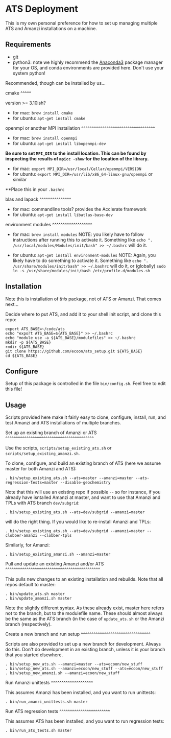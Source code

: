 ATS Deployment
==============

This is my own personal preference for how to set up managing multiple
ATS and Amanzi installations on a machine.

Requirements
------------

* git
* python3: note we highly recommend the
  [Anaconda3](https://www.anaconda.com/products/individual) package
  manager for your OS, and conda environments are provided here.
  Don't use your system python!

Recommended, though can be installed by us...

cmake
^^^^^

version >= 3.10ish?

* for mac: `brew install cmake`
* for ubuntu: `apt-get install cmake`

openmpi or another MPI installation
^^^^^^^^^^^^^^^^^^^^^^^^^^^^^^^^^^^

* for mac: `brew install openmpi`
* for ubuntu: `apt-get install libopenmpi-dev`

**Be sure to set `MPI_DIR` to the install location.  This can be found by inspecting the results of `mpicc -show` for the location of the library.**

* for mac: `export MPI_DIR=/usr/local/Cellar/openmpi/VERSION`
* for ubuntu: `export MPI_DIR=/usr/lib/x86_64-linux-gnu/openmpi` or similar

**Place this in your `.bashrc`

blas and lapack
^^^^^^^^^^^^^^^

* for mac: commandline tools? provides the Acclerate framework
* for ubuntu: `apt-get install libatlas-base-dev`
  
environment modules
^^^^^^^^^^^^^^^^^^^

* for mac: `brew install modules`  NOTE: you likely have to follow instructions after running this to activate it.  Something like `echo ". /usr/local/modules/Modules/init/bash" >> ~/.bashrc` will do it.

* for ubuntu: `apt-get install environment-modules`  NOTE: Again, you likely have to do something to activate it.  Something like `echo ". /usr/share/modules/init/bash" >> ~/.bashrc` will do it, or (globally) `sudo ln -s /usr/share/modules/init/bash /etc/profile.d/modules.sh`


Installation
------------

Note this is installation of _this_ package, not of ATS or Amanzi.  That comes next...

Decide where to put ATS, and add it to your shell init script, and clone this repo:

    export ATS_BASE=~/code/ats
    echo "export ATS_BASE=${ATS_BASE}" >> ~/.bashrc
    echo "module use -a ${ATS_BASE}/modulefiles" >> ~/.bashrc
    mkdir -p ${ATS_BASE}
    rmdir ${ATS_BASE}
    git clone https://github.com/ecoon/ats_setup.git ${ATS_BASE}
    cd ${ATS_BASE}

Configure
---------

Setup of this package is controlled in the file `bin/config.sh`.  Feel free to edit this file!


Usage
-----

Scripts provided here make it fairly easy to clone, configure, install, run, and test Amanzi and ATS installations of multiple branches.


Set up an existing branch of Amanzi or ATS
^^^^^^^^^^^^^^^^^^^^^^^^^^^^^^^^^^^^^^^^^^

Use the scripts, `scripts/setup_existing_ats.sh` or `scripts/setup_existing_amanzi.sh`.


To clone, configure, and build an existing branch of ATS (here we assume master for both Amanzi and ATS):

    . bin/setup_existing_ats.sh --ats=master --amanzi=master --ats-regression-tests=master --disable-geochemistry

Note that this will use an existing repo if possible -- so for instance, if you already have isntalled Amanzi at master, and want to use that Amanzi and TPLs with ATS branch `dev/subgrid`:

    . bin/setup_existing_ats.sh --ats=dev/subgrid --amanzi=master

will do the right thing.  If you would like to re-install Amanzi and TPLs:

    . bin/setup_existing_ats.sh --ats=dev/subgrid --amanzi=master --clobber-amanzi --clobber-tpls

Similarly, for Amanzi:

    . bin/setup_existing_amanzi.sh --amanzi=master


Pull and update an existing Amanzi and/or ATS
^^^^^^^^^^^^^^^^^^^^^^^^^^^^^^^^^^^^^^^^^^^^^

This pulls new changes to an existing installation and rebuilds.  Note that all repos default to master:

    . bin/update_ats.sh master
    . bin/update_amanzi.sh master

Note the slightly different syntax.  As these already exist, master here refers not to the branch, but to the modulefile name.  These should almost always be the same as the ATS branch (in the case of `update_ats.sh` or the Amanzi branch (respectively).


Create a new branch and run setup
^^^^^^^^^^^^^^^^^^^^^^^^^^^^^^^^^

Scripts are also provided to set up a new branch for development.  Always do this.  Don't do development in an existing branch, unless it is your branch that you started elsewhere.

    . bin/setup_new_ats.sh --amanzi=master --ats=ecoon/new_stuff
    . bin/setup_new_ats.sh --amanzi=ecoon/new_stuff --ats=ecoon/new_stuff
    . bin/setup_new_amanzi.sh --amanzi=ecoon/new_stuff



Run Amanzi unittests
^^^^^^^^^^^^^^^^^^^^

This assumes Amanzi has been installed, and you want to run unittests:

    . bin/run_amanzi_unittests.sh master


Run ATS regression tests
^^^^^^^^^^^^^^^^^^^^^^^^

This assumes ATS has been installed, and you want to run regression tests:

    . bin/run_ats_tests.sh master


